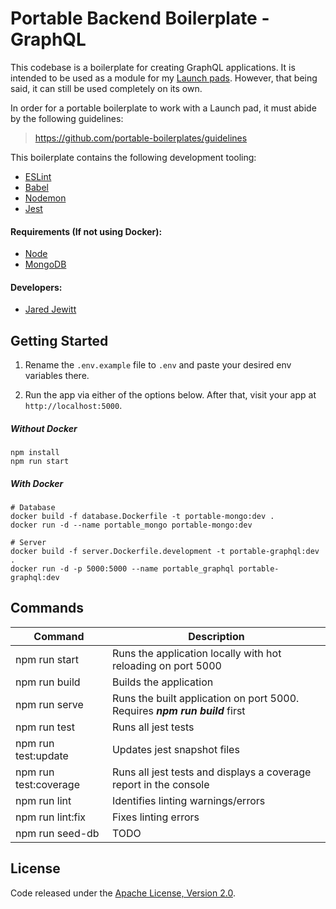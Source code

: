 # Portable Backend Boilerplate - GraphQL

This codebase is a boilerplate for creating GraphQL applications. It is intended to be used as a module for 
my [Launch pads](https://github.com/launch-pads). However, that being said, it can still be used completely on its own.

In order for a portable boilerplate to work with a Launch pad, it must abide by the following guidelines:
> <https://github.com/portable-boilerplates/guidelines>

This boilerplate contains the following development tooling:

- [ESLint](https://eslint.org/)
- [Babel](https://babeljs.io/)
- [Nodemon](https://nodemon.io/)
- [Jest](https://jestjs.io/)

#### Requirements (If not using Docker):

- [Node](https://nodejs.org/en/)
- [MongoDB](https://docs.mongodb.com/manual/installation/)

#### Developers:

- [Jared Jewitt](https://jared-jewitt.github.io/)

## Getting Started

1. Rename the `.env.example` file to `.env` and paste your desired env variables there.

2. Run the app via either of the options below. After that, visit your app at `http://localhost:5000`.

##### Without Docker
```
npm install
npm run start
```
 
##### With Docker
```
# Database
docker build -f database.Dockerfile -t portable-mongo:dev .
docker run -d --name portable_mongo portable-mongo:dev

# Server
docker build -f server.Dockerfile.development -t portable-graphql:dev .
docker run -d -p 5000:5000 --name portable_graphql portable-graphql:dev
```

## Commands

| Command               | Description                                                                  |
|-----------------------|------------------------------------------------------------------------------|
| npm run start         | Runs the application locally with hot reloading on port 5000                 |
| npm run build         | Builds the application                                                       |
| npm run serve         | Runs the built application on port 5000. Requires ***npm run build*** first  |
| npm run test          | Runs all jest tests                                                          |
| npm run test:update   | Updates jest snapshot files                                                  |
| npm run test:coverage | Runs all jest tests and displays a coverage report in the console            |
| npm run lint          | Identifies linting warnings/errors                                           |
| npm run lint:fix      | Fixes linting errors                                                         |
| npm run seed-db       | TODO                                                                         |

## License

Code released under the [Apache License, Version 2.0](LICENSE).